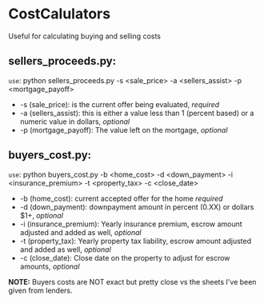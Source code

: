# CostCalulators
 Useful for calculating buying and selling costs

## sellers_proceeds.py:
`use`: python sellers_proceeds.py -s <sale_price> -a <sellers_assist> -p <mortgage_payoff>
 
 - -s (sale_price): is the current offer being evaluated, *required*
 - -a (sellers_assist): this is either a value less than 1 (percent based) or a numeric value in dollars, *optional*
 - -p (mortgage_payoff): The value left on the mortgage, *optional*

## buyers_cost.py:
`use`: python buyers_cost.py -b <home_cost> -d <down_payment> -i <insurance_premium> -t <property_tax> -c <close_date>

 - -b (home_cost): current accepted offer for the home *required*
 - -d (down_payment): downpayment amount in percent (0.XX) or dollars $1+, *optional*
 - -i (insurance_premium): Yearly insurance premium, escrow amount adjusted and added as well, *optional*
 - -t (property_tax): Yearly property tax liability, escrow amount adjusted and added as well, *optional*
 - -c (close_date): Close date on the property to adjust for escrow amounts, *optional*

**NOTE:** Buyers costs are NOT exact but pretty close vs the sheets I've been given from lenders.